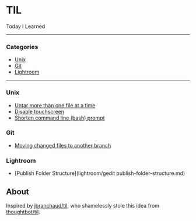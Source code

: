 # TIL
Today I Learned

---

### Categories

* [Unix](#unix)
* [Git](#git)
* [Lightroom](#lightroom)

---

### Unix
- [Untar more than one file at a time](unix/untar-more-than-one-file.md)
- [Disable touchscreen](unix/disable-touchscreen.md)
- [Shorten command line (bash) prompt](unix/shorten-command-line-bash-prompt.md)

### Git
- [Moving changed files to another branch](git/moving-changed-files-to-another-branch.md)

### Lightroom
- [Publish Folder Structure](lightroom/gedit publish-folder-structure.md)

## About
Inspired by [jbranchaud/til](https://github.com/jbranchaud/til), who shamelessly stole this idea from
[thoughtbot/til](https://github.com/thoughtbot/til).

